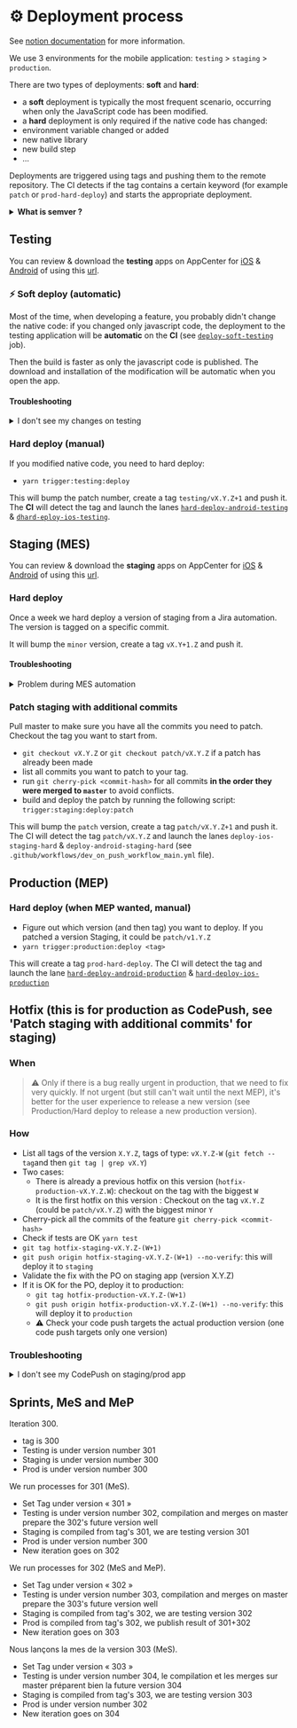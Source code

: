 # ⚙️ Deployment process

See [notion documentation][1] for more information.

We use 3 environments for the mobile application: `testing` > `staging` > `production`.

There are two types of deployments: **soft** and **hard**:

- a **soft** deployment is typically the most frequent scenario, occurring when only the JavaScript code has been modified.
- a **hard** deployment is only required if the native code has changed:
- environment variable changed or added
- new native library
- new build step
- ...

Deployments are triggered using tags and pushing them to the remote repository. The CI detects if the tag contains a certain keyword (for example `patch` or `prod-hard-deploy`) and starts the appropriate deployment.

<details>
 <summary><strong>What is semver ?</strong></summary>

  <p>SemVer (Semantic Versioning) is a standardized versioning system used to label software versions in a clear and predictable way. It follows the format MAJOR.MINOR.PATCH (e.g., 1.4.2), where:</p>
<ul>
<li><strong>MAJOR</strong> (<mark>X</mark>.y.z): Incremented when there are <mark>incompatible changes</mark> or breaking changes. Example: 2.0.0 -> 3.0.0</li>
<li><strong>MINOR</strong> (x.<mark>Y</mark>.z): Incremented when <mark>new features</mark> are added that are backward compatible. Example: 2.1.0 -> 2.2.0</li>
<li><strong>PATCH</strong> (x.y.<mark>Z</mark>): Incremented for <mark>bug fixes or minor changes</mark> that don't affect the API.Example: 2.1.1 -> 2.1.2</li>
<li><strong>BUILD or REVISION</strong> (x.y.z.<mark>W</mark>): Incremented with <mark>every build or release iteration</mark>, often used internally to distinguish between minor changes or bug fixes within the same patch version.</li>
</ul>
<p><strong>Example</strong><br/>
A version update from 1.4.2 to 1.5.0 introduces new features without breaking existing functionality, while an update from 1.4.2 to 2.0.0 introduces incompatible changes.</p>

</details>

## Testing

You can review & download the **testing** apps on AppCenter for [iOS][2] & [Android][3] of using this [url][4].

### ⚡️ Soft deploy (automatic)

Most of the time, when developing a feature, you probably didn't change the native code: if you changed only javascript code, the deployment to the testing application will be **automatic** on the **CI** (see [`deploy-soft-testing`](../../.github/workflows/dev_on_push_workflow_main.yml#L103) job).

Then the build is faster as only the javascript code is published. The download and installation of the modification will be automatic when you open the app.

#### Troubleshooting

<details>
 <summary>I don't see my changes on testing</summary>

If you don't see your changes, try to check if the codepush was correctly downloaded. To do so, go to "CheatCodes", and click on the "check update" button.

3 possibilities:

- it displays "no update found": you are up-to-date
- it shows "New version available on AppCenter" you need to go to AppCenter for [iOS][5] & [Android][6]
- it downloads the update and restarts the app

</details>

### Hard deploy (manual)

If you modified native code, you need to hard deploy:

- `yarn trigger:testing:deploy`

This will bump the patch number, create a tag `testing/vX.Y.Z+1` and push it.
The **CI** will detect the tag and launch the lanes [`hard-deploy-android-testing`](../../.github/workflows/dev_on_push_workflow_main.yml#L133) & [`dhard-eploy-ios-testing`](../../.github/workflows/dev_on_push_workflow_main.yml#L143).

## Staging (MES)

You can review & download the **staging** apps on AppCenter for [iOS][5] & [Android][6] of using this [url][7].

### Hard deploy

Once a week we hard deploy a version of staging from a Jira automation. The version is tagged on a specific commit.

It will bump the `minor` version, create a tag `vX.Y+1.Z` and push it.

#### Troubleshooting

<details>
 <summary>Problem during MES automation</summary>

In case there is a problem with the automation when you want to deploy the new staging version from a specific commit you can manually trigger the [GithubAction][9] :

- Click the `Run workflow` button select the `master` branch and give the commit from which you want to create a version

This will bump the `minor` version, create a tag `vX.Y+1.Z` and push it.

</details>

### Patch staging with additional commits

Pull master to make sure you have all the commits you need to patch.
Checkout the tag you want to start from.

- `git checkout vX.Y.Z` or `git checkout patch/vX.Y.Z` if a patch has already been made
- list all commits you want to patch to your tag.
- run `git cherry-pick <commit-hash>` for all commits **in the order they were merged to `master`** to avoid conflicts.
- build and deploy the patch by running the following script: `trigger:staging:deploy:patch`

This will bump the `patch` version, create a tag `patch/vX.Y.Z+1` and push it.
The CI will detect the tag `patch/vX.Y.Z` and launch the lanes `deploy-ios-staging-hard` & `deploy-android-staging-hard` (see `.github/workflows/dev_on_push_workflow_main.yml` file).

## Production (MEP)

### Hard deploy (when MEP wanted, manual)

- Figure out which version (and then tag) you want to deploy. If you patched a version Staging, it could be `patch/v1.Y.Z`
- `yarn trigger:production:deploy <tag>`

This will create a tag `prod-hard-deploy`. The CI will detect the tag and launch the lane [`hard-deploy-android-production`](../../.github/workflows/dev_on_push_workflow_main.yml#L173) & [`hard-deploy-ios-production`](../../.github/workflows/dev_on_push_workflow_main.yml#L183)

## Hotfix (this is for production as CodePush, see 'Patch staging with additional commits' for staging)

### When

> ⚠️ Only if there is a bug really urgent in production, that we need to fix very quickly.
If not urgent (but still can't wait until the next MEP), it's better for the user experience to release a new version (see Production/Hard deploy to release a new production version).

### How

- List all tags of the version `X.Y.Z`, tags of type: `vX.Y.Z-W` (`git fetch --tag`and then `git tag | grep vX.Y`)
- Two cases:
  - There is already a previous hotfix on this version (`hotfix-production-vX.Y.Z.W`): checkout on the tag with the biggest `W`
  - It is the first hotfix on this version : Checkout on the tag `vX.Y.Z` (could be `patch/vX.Y.Z`) with the biggest minor `Y`
- Cherry-pick all the commits of the feature `git cherry-pick <commit-hash>`
- Check if tests are OK `yarn test`
- `git tag hotfix-staging-vX.Y.Z-(W+1)`
- `git push origin hotfix-staging-vX.Y.Z-(W+1) --no-verify`: this will deploy it to `staging`
- Validate the fix with the PO on staging app (version X.Y.Z)
- If it is OK for the PO, deploy it to production:
  - `git tag hotfix-production-vX.Y.Z-(W+1)`
  - `git push origin hotfix-production-vX.Y.Z-(W+1) --no-verify`: this will deploy it to `production`
  - ⚠️ Check your code push targets the actual production version (one code push targets only one version)

### Troubleshooting

<details>
 <summary>I don't see my CodePush on staging/prod app</summary>

Check if you can find it on AppCenter. Example for [staging iOS][8].

![img](./CodePushOnAppCenter.png)

</details>

## Sprints, MeS and MeP

Iteration 300.

- tag is 300
- Testing is under version number 301
- Staging is under version number 300
- Prod is under version number 300

We run processes for 301 (MeS).

- Set Tag under version « 301 »
- Testing is under version number 302, compilation and merges on master prepare the 302's future version well
- Staging is compiled from tag's 301, we are testing version 301
- Prod is under version number 300
- New iteration goes on 302

We run processes for 302 (MeS and MeP).

- Set Tag under version « 302 »
- Testing is under version number 303, compilation and merges on master prepare the 303's future version well
- Staging is compiled from tag's 302, we are testing version 302
- Prod is compiled from tag's 302, we publish result of 301+302
- New iteration goes on 303

Nous lançons la mes de la version 303 (MeS).

- Set Tag under version « 303 »
- Testing is under version number 304, le compilation et les merges sur master préparent bien la future version 304
- Staging is compiled from tag's 303, we are testing version 303
- Prod is under version number 302
- New iteration goes on 304

[1]: https://www.notion.so/passcultureapp/Processus-d-ploiement-MES-MEP-App-Native-bc75cbf31d6146ee88c8c031eb14b655
[2]: https://appcenter.ms/orgs/pass-Culture/apps/passculture-testing-ios
[3]: https://appcenter.ms/orgs/pass-Culture/apps/passculture-testing-android
[4]: https://app.testing.passculture.team/accueil
[5]: https://appcenter.ms/orgs/pass-Culture/apps/passculture-staging-ios
[6]: https://appcenter.ms/orgs/pass-Culture/apps/passculture-staging-android
[7]: https://app.staging.passculture.team/accueil
[8]: https://appcenter.ms/orgs/pass-Culture/apps/PassCulture-staging-ios/distribute/code-push
[9]: https://github.com/pass-culture/pass-culture-app-native/actions/workflows/jira_create_and_push_staging_testing_deploy_tags.yml
